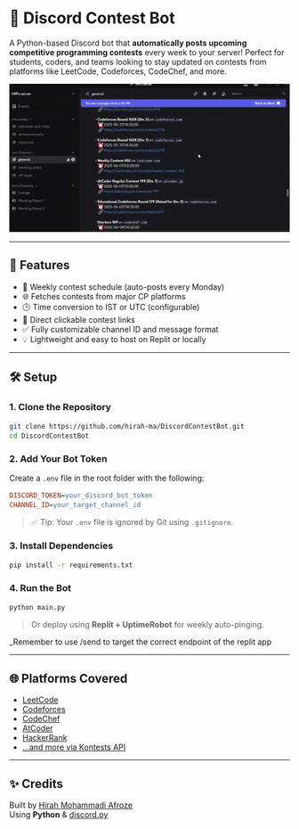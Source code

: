 
# 🤖 Discord Contest Bot

A Python-based Discord bot that **automatically posts upcoming competitive programming contests** every week to your server! Perfect for students, coders, and teams looking to stay updated on contests from platforms like LeetCode, Codeforces, CodeChef, and more.

![Bot in action](images/demo.gif)

---

## 🚀 Features

- 📅 Weekly contest schedule (auto-posts every Monday)
- 🌐 Fetches contests from major CP platforms
- 🕒 Time conversion to IST or UTC (configurable)
- 🔗 Direct clickable contest links
- ✅ Fully customizable channel ID and message format
- 💡 Lightweight and easy to host on Replit or locally

---

## 🛠️ Setup

### 1. Clone the Repository

```bash
git clone https://github.com/hirah-ma/DiscordContestBot.git
cd DiscordContestBot
```

### 2. Add Your Bot Token

Create a `.env` file in the root folder with the following:

```ini
DISCORD_TOKEN=your_discord_bot_token
CHANNEL_ID=your_target_channel_id
```

> ✅ Tip: Your `.env` file is ignored by Git using `.gitignore`.

### 3. Install Dependencies

```bash
pip install -r requirements.txt
```

### 4. Run the Bot

```bash
python main.py
```

> Or deploy using **Replit + UptimeRobot** for weekly auto-pinging.

_Remember to use /send to target the correct endpoint of the replit app

---

## 🌐 Platforms Covered

- [LeetCode](https://leetcode.com/contest/)
- [Codeforces](https://codeforces.com/)
- [CodeChef](https://www.codechef.com/)
- [AtCoder](https://atcoder.jp/)
- [HackerRank](https://www.hackerrank.com/contests)
- [...and more via Kontests API](https://kontests.net)

---

## ✨ Credits

Built by [Hirah Mohammadi Afroze](https://github.com/hirah-ma)  
Using **Python** & [discord.py](https://discordpy.readthedocs.io)


